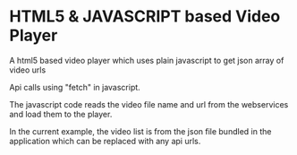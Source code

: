 # HTML5 & JAVASCRIPT based Video Player

A html5 based video player which uses plain javascript to get json array of video urls

Api calls using "fetch" in javascript.

The javascript code reads the video file name and url from the webservices and load them to the player.

In the current example, the video list is from the json file bundled in the application which can be replaced with any api urls.